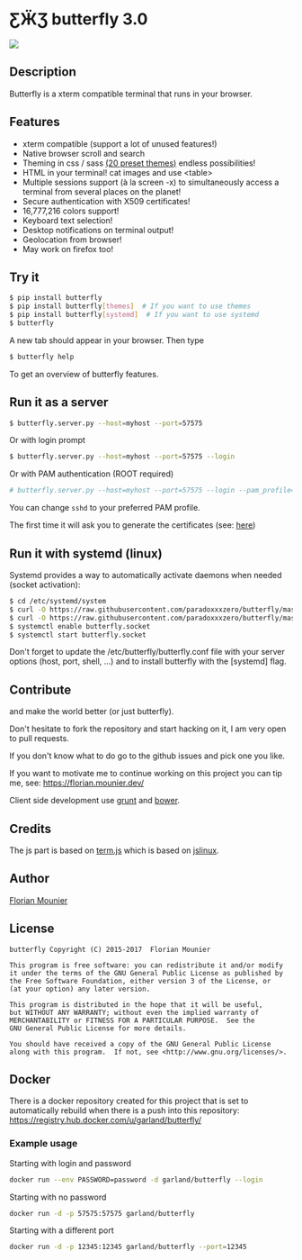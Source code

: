 # ƸӜƷ butterfly 3.0

![](https://github.com/paradoxxxzero/blog/blob/master/assets/butterfly_2.0_1.gif)


## Description

Butterfly is a xterm compatible terminal that runs in your browser.


## Features

* xterm compatible (support a lot of unused features!)
* Native browser scroll and search
* Theming in css / sass [(20 preset themes)](https://github.com/paradoxxxzero/butterfly-themes) endless possibilities!
* HTML in your terminal! cat images and use &lt;table&gt;
* Multiple sessions support (à la screen -x) to simultaneously access a terminal from several places on the planet!
* Secure authentication with X509 certificates!
* 16,777,216 colors support!
* Keyboard text selection!
* Desktop notifications on terminal output!
* Geolocation from browser!
* May work on firefox too!

## Try it

``` bash
$ pip install butterfly
$ pip install butterfly[themes]  # If you want to use themes
$ pip install butterfly[systemd]  # If you want to use systemd
$ butterfly
```

A new tab should appear in your browser. Then type

``` bash
$ butterfly help
```

To get an overview of butterfly features.


## Run it as a server

``` bash
$ butterfly.server.py --host=myhost --port=57575
```

Or with login prompt

```bash
$ butterfly.server.py --host=myhost --port=57575 --login
```

Or with PAM authentication (ROOT required)

```bash
# butterfly.server.py --host=myhost --port=57575 --login --pam_profile=sshd
```

You can change `sshd` to your preferred PAM profile.

The first time it will ask you to generate the certificates (see: [here](https://github.com/paradoxxxzero/blog/blob/master/_posts/2014-03-21-butterfly-with-ssl-auth.markdown))


## Run it with systemd (linux)

Systemd provides a way to automatically activate daemons when needed (socket activation):

``` bash
$ cd /etc/systemd/system
$ curl -O https://raw.githubusercontent.com/paradoxxxzero/butterfly/master/butterfly.service
$ curl -O https://raw.githubusercontent.com/paradoxxxzero/butterfly/master/butterfly.socket
$ systemctl enable butterfly.socket
$ systemctl start butterfly.socket
```

Don't forget to update the /etc/butterfly/butterfly.conf file with your server options (host, port, shell, ...) and to install butterfly with the [systemd] flag.


## Contribute

and make the world better (or just butterfly).

Don't hesitate to fork the repository and start hacking on it, I am very open to pull requests.

If you don't know what to do go to the github issues and pick one you like.

If you want to motivate me to continue working on this project you can tip me, see: https://florian.mounier.dev/

Client side development use [grunt](http://gruntjs.com/) and [bower](http://bower.io/).

## Credits

The js part is based on [term.js](https://github.com/chjj/term.js/) which is based on [jslinux](http://bellard.org/jslinux/).
## Author

[Florian Mounier](https://florian.mounier.dev/)

## License

```
butterfly Copyright (C) 2015-2017  Florian Mounier

This program is free software: you can redistribute it and/or modify
it under the terms of the GNU General Public License as published by
the Free Software Foundation, either version 3 of the License, or
(at your option) any later version.

This program is distributed in the hope that it will be useful,
but WITHOUT ANY WARRANTY; without even the implied warranty of
MERCHANTABILITY or FITNESS FOR A PARTICULAR PURPOSE.  See the
GNU General Public License for more details.

You should have received a copy of the GNU General Public License
along with this program.  If not, see <http://www.gnu.org/licenses/>.
```

## Docker
There is a docker repository created for this project that is set to automatically rebuild when there is a push
into this repository: https://registry.hub.docker.com/u/garland/butterfly/

### Example usage

Starting with login and password

``` bash
docker run --env PASSWORD=password -d garland/butterfly --login
```

Starting with no password

``` bash
docker run -d -p 57575:57575 garland/butterfly
```

Starting with a different port

``` bash
docker run -d -p 12345:12345 garland/butterfly --port=12345
```
